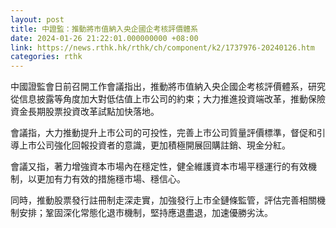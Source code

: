```yaml
---
layout: post
title: 中證監：推動將市值納入央企國企考核評價體系
date: 2024-01-26 21:22:01.000000000 +08:00
link: https://news.rthk.hk/rthk/ch/component/k2/1737976-20240126.htm
categories: rthk
---
```


中國證監會日前召開工作會議指出，推動將市值納入央企國企考核評價體系，研究從信息披露等角度加大對低估值上市公司的約束；大力推進投資端改革，推動保險資金長期股票投資改革試點加快落地。

會議指，大力推動提升上市公司的可投性，完善上市公司質量評價標準，督促和引導上市公司強化回報投資者的意識，更加積極開展回購註銷、現金分紅。

會議又指，著力增強資本市場內在穩定性，健全維護資本市場平穩運行的有效機制，以更加有力有效的措施穩市場、穩信心。

同時，推動股票發行註冊制走深走實，加強發行上市全鏈條監管，評估完善相關機制安排；鞏固深化常態化退市機制，堅持應退盡退，加速優勝劣汰。
